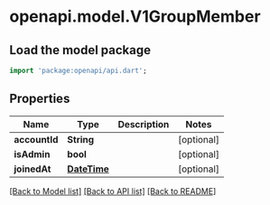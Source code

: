# openapi.model.V1GroupMember

## Load the model package
```dart
import 'package:openapi/api.dart';
```

## Properties
Name | Type | Description | Notes
------------ | ------------- | ------------- | -------------
**accountId** | **String** |  | [optional] 
**isAdmin** | **bool** |  | [optional] 
**joinedAt** | [**DateTime**](DateTime.md) |  | [optional] 

[[Back to Model list]](../README.md#documentation-for-models) [[Back to API list]](../README.md#documentation-for-api-endpoints) [[Back to README]](../README.md)


